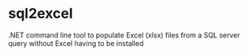 # sql2excel
.NET command line tool to populate Excel (xlsx) files from a SQL server query without Excel having to be installed

